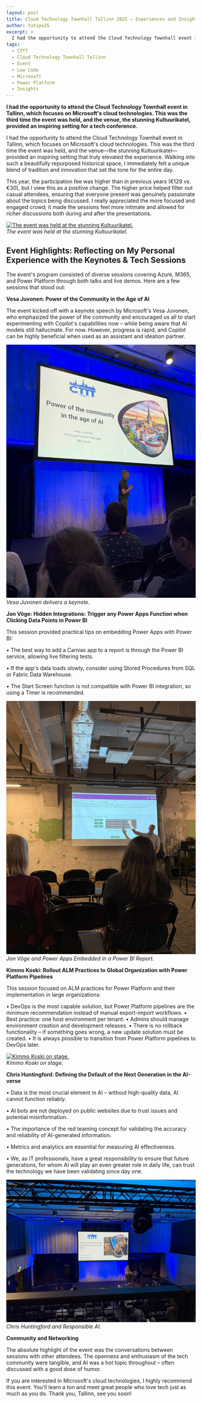 ```yaml
---
layout: post
title: Cloud Technology Townhall Tallinn 2025 – Experiences and Insights
author: tutipe25
excerpt: >
  I had the opportunity to attend the Cloud Technology Townhall event in Tallinn, which focuses on Microsoft's cloud technologies. This was the third time the event was held, and the venue, the stunning Kultuurikatel, provided an inspiring setting for a tech conference.
tags:
  - CTTT
  - Cloud Technology Townhall Tallinn
  - Event
  - Low Code
  - Microsoft
  - Power Platform
  - Insights
---
```


**I had the opportunity to attend the Cloud Technology Townhall event in Tallinn, which focuses on Microsoft's cloud technologies. This was the third time the event was held, and the venue, the stunning Kultuurikatel, provided an inspiring setting for a tech conference.**

I had the opportunity to attend the Cloud Technology Townhall event in Tallinn, which focuses on Microsoft's cloud technologies. This was the third time the event was held, and the venue—the stunning Kultuurikatel—provided an inspiring setting that truly elevated the experience. Walking into such a beautifully repurposed historical space, I immediately felt a unique blend of tradition and innovation that set the tone for the entire day.

This year, the participation fee was higher than in previous years (€129 vs. €30), but I view this as a positive change. The higher price helped filter out casual attendees, ensuring that everyone present was genuinely passionate about the topics being discussed. I really appreciated the more focused and engaged crowd; it made the sessions feel more intimate and allowed for richer discussions both during and after the presentations.

[![The event was held at the stunning Kultuurikatel.](/img/2025-cttt/001-img-cttt2025.jpg)](/img/2025-cttt/001-img-cttt2025.jpg)<br>
*The event was held at the stunning Kultuurikatel.*

## Event Highlights: Reflecting on My Personal Experience with the Keynotes & Tech Sessions

The event's program consisted of diverse sessions covering Azure, M365, and Power Platform through both talks and live demos. Here are a few sessions that stood out:

**Vesa Juvonen: Power of the Community in the Age of AI**<br>

The event kicked off with a keynote speech by Microsoft's Vesa Juvonen, who emphasized the power of the community and encouraged us all to start experimenting with Copilot's capabilities now – while being aware that AI models still hallucinate. For now. However, progress is rapid, and Copilot can be highly beneficial when used as an assistant and ideation partner.

[![Vesa Juvonen delivers a keynote.](/img/2025-cttt/002-img-cttt2025.jpg)](/img/2025-cttt/002-img-cttt2025.jpg)<br>
*Vesa Juvonen delivers a keynote.*

**Jon Vöge: Hidden Integrations: Trigger any Power Apps Function when Clicking Data Points in Power BI**<br>

This session provided practical tips on embedding Power Apps with Power BI:

• The best way to add a Canvas app to a report is through the Power BI service, allowing live filtering tests.

• If the app's data loads slowly, consider using Stored Procedures from SQL or Fabric Data Warehouse.

• The Start Screen function is not compatible with Power BI integration, so using a Timer is recommended.

[![Jon Vöge and Power Apps Embedded in a Power BI Report.](/img/2025-cttt/003-img-cttt2025.jpg)](/img/2025-cttt/003-img-cttt2025.jpg)<br>
*Jon Vöge and Power Apps Embedded in a Power BI Report.*

**Kimmo Koski: Rollout ALM Practices to Global Organization with Power Platform Pipelines**<br>

This session focused on ALM practices for Power Platform and their implementation in large organizations:

• DevOps is the most capable solution, but Power Platform pipelines are the minimum recommendation instead of manual export-import workflows.
• Best practice: one host environment per tenant.
• Admins should manage environment creation and development releases.
• There is no rollback functionality – if something goes wrong, a new update solution must be created.
• It is always possible to transition from Power Platform pipelines to DevOps later.

[![Kimmo Koski on stage.](/img/2025-cttt/004-img-cttt2025.jpg)](/img/2025-cttt/004-img-cttt2025.jpg)<br>
*Kimmo Koski on stage.*

**Chris Huntingford: Defining the Default of the Next Generation in the AI-verse**<br>

• Data is the most crucial element in AI – without high-quality data, AI cannot function reliably.

• AI bots are not deployed on public websites due to trust issues and potential misinformation.

• The importance of the red teaming concept for validating the accuracy and reliability of AI-generated information.

• Metrics and analytics are essential for measuring AI effectiveness.

• We, as IT professionals, have a great responsibility to ensure that future generations, for whom AI will play an even greater role in daily life, can trust the technology we have been validating since day one.

[![Chris Huntingford and Responsible AI.](/img/2025-cttt/005-img-cttt2025.jpg)](/img/2025-cttt/005-img-cttt2025.jpg)<br>
*Chris Huntingford and Responsible AI.*


**Community and Networking**<br>

The absolute highlight of the event was the conversations between sessions with other attendees. The openness and enthusiasm of the tech community were tangible, and AI was a hot topic throughout – often discussed with a good dose of humor.

If you are interested in Microsoft's cloud technologies, I highly recommend this event. You'll learn a ton and meet great people who love tech just as much as you do. Thank you, Tallinn, see you soon!

